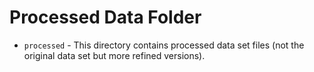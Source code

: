 # Processed Data Folder

- `processed` - This directory contains processed data set files (not the original data set but more refined versions). 
